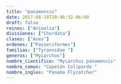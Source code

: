 ```yaml
---
title: "panamensis"
date: 2017-08-18T20:46:32-06:00
draft: false
reinos: ["Animalia"]
divisiones: ["Chordata"]
clases: ["Aves"]
ordenes: ["Passeriformes"]
familias: ["Tyrannidae "]
generos: ["Myiarchus"]
nombre_cientifico: "Myiarchus panamensis"
nombre_comun: "Copetón Colipardo "
nombre_ingles: "Panama Flycatcher"
---
```

